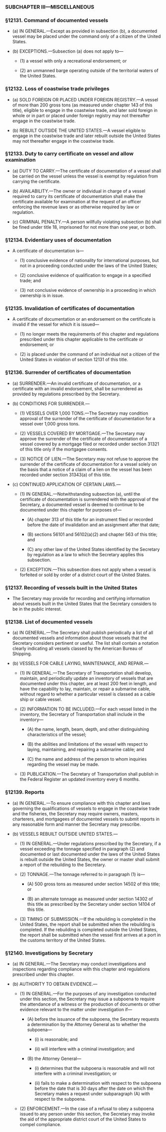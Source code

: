 ### SUBCHAPTER III—MISCELLANEOUS

### §12131. Command of documented vessels
* (a) IN GENERAL.—Except as provided in subsection (b), a documented vessel may be placed under the command only of a citizen of the United States.

* (b) EXCEPTIONS.—Subsection (a) does not apply to—

  * (1) a vessel with only a recreational endorsement; or

  * (2) an unmanned barge operating outside of the territorial waters of the United States.

### §12132. Loss of coastwise trade privileges
* (a) SOLD FOREIGN OR PLACED UNDER FOREIGN REGISTRY.—A vessel of more than 200 gross tons (as measured under chapter 143 of this title), eligible to engage in the coastwise trade, and later sold foreign in whole or in part or placed under foreign registry may not thereafter engage in the coastwise trade.

* (b) REBUILT OUTSIDE THE UNITED STATES.—A vessel eligible to engage in the coastwise trade and later rebuilt outside the United States may not thereafter engage in the coastwise trade.

### §12133. Duty to carry certificate on vessel and allow examination
* (a) DUTY TO CARRY.—The certificate of documentation of a vessel shall be carried on the vessel unless the vessel is exempt by regulation from carrying the certificate.

* (b) AVAILABILITY.—The owner or individual in charge of a vessel required to carry its certificate of documentation shall make the certificate available for examination at the request of an officer enforcing the revenue laws or as otherwise required by law or regulation.

* (c) CRIMINAL PENALTY.—A person willfully violating subsection (b) shall be fined under title 18, imprisoned for not more than one year, or both.

### §12134. Evidentiary uses of documentation
* A certificate of documentation is—

  * (1) conclusive evidence of nationality for international purposes, but not in a proceeding conducted under the laws of the United States;

  * (2) conclusive evidence of qualification to engage in a specified trade; and

  * (3) not conclusive evidence of ownership in a proceeding in which ownership is in issue.

### §12135. Invalidation of certificates of documentation
* A certificate of documentation or an endorsement on the certificate is invalid if the vessel for which it is issued—

  * (1) no longer meets the requirements of this chapter and regulations prescribed under this chapter applicable to the certificate or endorsement; or

  * (2) is placed under the command of an individual not a citizen of the United States in violation of section 12131 of this title.

### §12136. Surrender of certificates of documentation
* (a) SURRENDER.—An invalid certificate of documentation, or a certificate with an invalid endorsement, shall be surrendered as provided by regulations prescribed by the Secretary.

* (b) CONDITIONS FOR SURRENDER.—

  * (1) VESSELS OVER 1,000 TONS.—The Secretary may condition approval of the surrender of the certificate of documentation for a vessel over 1,000 gross tons.

  * (2) VESSELS COVERED BY MORTGAGE.—The Secretary may approve the surrender of the certificate of documentation of a vessel covered by a mortgage filed or recorded under section 31321 of this title only if the mortgagee consents.

  * (3) NOTICE OF LIEN.—The Secretary may not refuse to approve the surrender of the certificate of documentation for a vessel solely on the basis that a notice of a claim of a lien on the vessel has been recorded under section 31343(a) of this title.


* (c) CONTINUED APPLICATION OF CERTAIN LAWS.—

  * (1) IN GENERAL.—Notwithstanding subsection (a), until the certificate of documentation is surrendered with the approval of the Secretary, a documented vessel is deemed to continue to be documented under this chapter for purposes of—

    * (A) chapter 313 of this title for an instrument filed or recorded before the date of invalidation and an assignment after that date;

    * (B) sections 56101 and 56102(a)(2) and chapter 563 of this title; and

    * (C) any other law of the United States identified by the Secretary by regulation as a law to which the Secretary applies this subsection.


  * (2) EXCEPTION.—This subsection does not apply when a vessel is forfeited or sold by order of a district court of the United States.

### §12137. Recording of vessels built in the United States
* The Secretary may provide for recording and certifying information about vessels built in the United States that the Secretary considers to be in the public interest.

### §12138. List of documented vessels
* (a) IN GENERAL.—The Secretary shall publish periodically a list of all documented vessels and information about those vessels that the Secretary considers pertinent or useful. The list shall contain a notation clearly indicating all vessels classed by the American Bureau of Shipping.

* (b) VESSELS FOR CABLE LAYING, MAINTENANCE, AND REPAIR.—

  * (1) IN GENERAL.—The Secretary of Transportation shall develop, maintain, and periodically update an inventory of vessels that are documented under this chapter, are at least 200 feet in length, and have the capability to lay, maintain, or repair a submarine cable, without regard to whether a particular vessel is classed as a cable ship or cable vessel.

  * (2) INFORMATION TO BE INCLUDED.—For each vessel listed in the inventory, the Secretary of Transportation shall include in the inventory—

    * (A) the name, length, beam, depth, and other distinguishing characteristics of the vessel;

    * (B) the abilities and limitations of the vessel with respect to laying, maintaining, and repairing a submarine cable; and

    * (C) the name and address of the person to whom inquiries regarding the vessel may be made.


  * (3) PUBLICATION.—The Secretary of Transportation shall publish in the Federal Register an updated inventory every 6 months.

### §12139. Reports
* (a) IN GENERAL.—To ensure compliance with this chapter and laws governing the qualifications of vessels to engage in the coastwise trade and the fisheries, the Secretary may require owners, masters, charterers, and mortgagees of documented vessels to submit reports in any reasonable form and manner the Secretary may prescribe.

* (b) VESSELS REBUILT OUTSIDE UNITED STATES.—

  * (1) IN GENERAL.—Under regulations prescribed by the Secretary, if a vessel exceeding the tonnage specified in paragraph (2) and documented or last documented under the laws of the United States is rebuilt outside the United States, the owner or master shall submit a report of the rebuilding to the Secretary.

  * (2) TONNAGE.—The tonnage referred to in paragraph (1) is—

    * (A) 500 gross tons as measured under section 14502 of this title; or

    * (B) an alternate tonnage as measured under section 14302 of this title as prescribed by the Secretary under section 14104 of this title.


  * (3) TIMING OF SUBMISSION.—If the rebuilding is completed in the United States, the report shall be submitted when the rebuilding is completed. If the rebuilding is completed outside the United States, the report shall be submitted when the vessel first arrives at a port in the customs territory of the United States.

### §12140. Investigations by Secretary
* (a) IN GENERAL.—The Secretary may conduct investigations and inspections regarding compliance with this chapter and regulations prescribed under this chapter.

* (b) AUTHORITY TO OBTAIN EVIDENCE.—

  * (1) IN GENERAL.—For the purposes of any investigation conducted under this section, the Secretary may issue a subpoena to require the attendance of a witness or the production of documents or other evidence relevant to the matter under investigation if—

    * (A) before the issuance of the subpoena, the Secretary requests a determination by the Attorney General as to whether the subpoena—

      * (i) is reasonable; and

      * (ii) will interfere with a criminal investigation; and


    * (B) the Attorney General—

      * (i) determines that the subpoena is reasonable and will not interfere with a criminal investigation; or

      * (ii) fails to make a determination with respect to the subpoena before the date that is 30 days after the date on which the Secretary makes a request under subparagraph (A) with respect to the subpoena.


  * (2) ENFORCEMENT.—In the case of a refusal to obey a subpoena issued to any person under this section, the Secretary may invoke the aid of the appropriate district court of the United States to compel compliance.